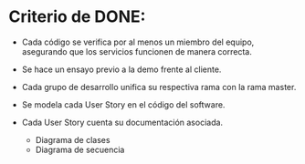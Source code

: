 # Criterio de DONE:

* Cada código se verifica por al menos un miembro del equipo, asegurando que los servicios funcionen de manera correcta.

* Se hace un ensayo previo a la demo frente al cliente.

* Cada grupo de desarrollo unifica su respectiva rama con la rama master.

* Se modela cada User Story en el código del software.

* Cada User Story cuenta su documentación asociada.
    * Diagrama de clases
    * Diagrama de secuencia
